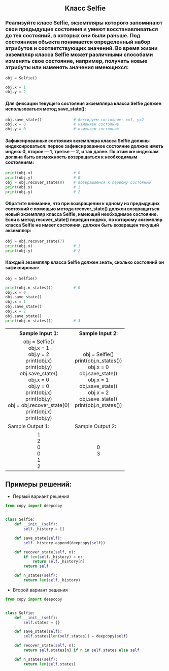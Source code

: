 <h2 style="text-align:center">Класс Selfie</h2>

### Реализуйте класс Selfie, экземпляры которого запоминают свои предыдущие состояния и умеют восстанавливаться до тех состояний, в которых они были раньше. Под состоянием объекта понимается определенный набор атрибутов и соответствующих значений. Во время жизни экземпляр класса Selfie может различными способами изменять свое состояние, например, получать новые атрибуты или изменять значения имеющихся:

```python 
obj = Selfie()

obj.x = 1
obj.y = 2
```
#### Для фиксации текущего состояния экземпляра класса Selfie должен использоваться метод save_state(): 
```python 
obj.save_state()              # фиксируем состояние: x=1, y=2
obj.x = 0                     # изменяем состояние
obj.y = 0                     # изменяем состояние
```
#### Зафиксированные состояния экземпляра класса Selfie должны индексироваться: первое зафиксированное состояние должно иметь индекс 0, второе — 1, третье — 2, и так далее. По этим же индексам должна быть возможность возвращаться к необходимым состояниям:
```python 
print(obj.x)                  # 0
print(obj.y)                  # 0
obj = obj.recover_state(0)    # возвращаемся к первому состоянию
print(obj.x)                  # 1
print(obj.y)                  # 2
```
#### Обратите внимание, что при возвращении к одному из предыдущих состояний с помощью метода recover_state() должен возвращаться новый экземпляр класса Selfie, имеющий необходимое состояние. Если в метод recover_state() передан индекс, по которому экземпляр класса Selfie не имеет состояния, должен быть возвращен текущий экземпляр:
```python 
obj = obj.recover_state(7)
print(obj.x)                  # 1
print(obj.y)                  # 2
```
#### Каждый экземпляр класса Selfie должен знать, сколько состояний он зафиксировал:
```python 
obj = Selfie()

print(obj.n_states())         # 0
obj.x = 0
obj.save_state()
obj.x = 1
obj.save_state()
obj.x = 2
obj.save_state()
print(obj.n_states())         # 3
```

<table align="center">
  <tbody>
    <tr>
      <th>Sample Input 1: </th>
      <th>Sample Input 2: </th>
    </tr>
    <tr>
      <td align="center">obj = Selfie()<br>
                          obj.x = 1<br>
                          obj.y = 2<br>
                          print(obj.x)<br>
                          print(obj.y)<br>
                          obj.save_state()<br>
                          obj.x = 0<br>
                          obj.y = 0<br>
                          print(obj.x)<br>
                          print(obj.y)<br>
                          obj = obj.recover_state(0)<br>
                          print(obj.x)<br>
                          print(obj.y)<br></td>
      <td align="center">obj = Selfie()<br>
                          print(obj.n_states())<br>
                          obj.x = 0<br>
                          obj.save_state()<br>
                          obj.x = 1<br>
                          obj.save_state()<br>
                          obj.x = 2<br>
                          obj.save_state()<br>
                          print(obj.n_states())<br></td>
    </tr>
    <tr>
      <td>Sample Output 1:</td>
      <td>Sample Output 2:</td>
      </tr>
    <tr>
      <td align="center">
                        1<br>
                        2<br>
                        0<br>
                        0<br>
                        1<br>
                        2<br>
      </td>
      <td align="center">
                        0<br>
                        3<br>
      </td>
    </tr>
  </tbody>
</table>



## Примеры решений:
* Первый вариант решения
```python
from copy import deepcopy


class Selfie:
    def __init__(self):
        self._history = []

    def save_state(self):
        self._history.append(deepcopy(self))

    def recover_state(self, n):
        if len(self._history) > n:
            return self._history[n]
        return self

    def n_states(self):
        return len(self._history)
```
* Второй вариант решения

```python
from copy import deepcopy


class Selfie:
    def __init__(self):
        self.states = {}

    def save_state(self):
        self.states[len(self.states)] = deepcopy(self)

    def recover_state(self, n):
        return self.states[n] if n in self.states else self

    def n_states(self):
        return len(self.states)
```


